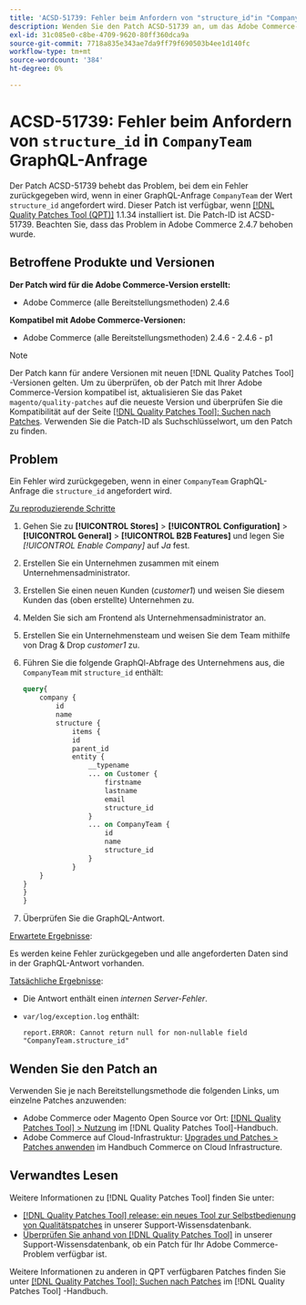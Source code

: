 ```yaml
---
title: 'ACSD-51739: Fehler beim Anfordern von "structure_id"in "CompanyTeam"GraphQL-Anfrage'
description: Wenden Sie den Patch ACSD-51739 an, um das Adobe Commerce-Problem zu beheben, bei dem ein Fehler zurückgegeben wird, wenn in einer GraphQL-Anfrage "UnternehmenTeam"die "structure_id"angefordert wird.
exl-id: 31c085e0-c8be-4709-9620-80ff360dca9a
source-git-commit: 7718a835e343ae7da9ff79f690503b4ee1d140fc
workflow-type: tm+mt
source-wordcount: '384'
ht-degree: 0%

---
```


# ACSD-51739: Fehler beim Anfordern von `structure_id` in `CompanyTeam` GraphQL-Anfrage

Der Patch ACSD-51739 behebt das Problem, bei dem ein Fehler zurückgegeben wird, wenn in einer GraphQL-Anfrage `CompanyTeam` der Wert `structure_id` angefordert wird. Dieser Patch ist verfügbar, wenn [[!DNL Quality Patches Tool (QPT)]](/help/announcements/adobe-commerce-announcements/magento-quality-patches-released-new-tool-to-self-serve-quality-patches.md) 1.1.34 installiert ist. Die Patch-ID ist ACSD-51739. Beachten Sie, dass das Problem in Adobe Commerce 2.4.7 behoben wurde.

## Betroffene Produkte und Versionen

**Der Patch wird für die Adobe Commerce-Version erstellt:**

* Adobe Commerce (alle Bereitstellungsmethoden) 2.4.6

**Kompatibel mit Adobe Commerce-Versionen:**

* Adobe Commerce (alle Bereitstellungsmethoden) 2.4.6 - 2.4.6 - p1

>[!NOTE]
>
>Der Patch kann für andere Versionen mit neuen [!DNL Quality Patches Tool] -Versionen gelten. Um zu überprüfen, ob der Patch mit Ihrer Adobe Commerce-Version kompatibel ist, aktualisieren Sie das Paket `magento/quality-patches` auf die neueste Version und überprüfen Sie die Kompatibilität auf der Seite [[!DNL Quality Patches Tool]: Suchen nach Patches](https://experienceleague.adobe.com/tools/commerce-quality-patches/index.html). Verwenden Sie die Patch-ID als Suchschlüsselwort, um den Patch zu finden.

## Problem

Ein Fehler wird zurückgegeben, wenn in einer `CompanyTeam` GraphQL-Anfrage die `structure_id` angefordert wird.

<u>Zu reproduzierende Schritte</u>

1. Gehen Sie zu **[!UICONTROL Stores]** > **[!UICONTROL Configuration]** > **[!UICONTROL General]** > **[!UICONTROL B2B Features]** und legen Sie *[!UICONTROL Enable Company]* auf *Ja* fest.
1. Erstellen Sie ein Unternehmen zusammen mit einem Unternehmensadministrator.
1. Erstellen Sie einen neuen Kunden (*customer1*) und weisen Sie diesem Kunden das (oben erstellte) Unternehmen zu.
1. Melden Sie sich am Frontend als Unternehmensadministrator an.
1. Erstellen Sie ein Unternehmensteam und weisen Sie dem Team mithilfe von Drag &amp; Drop *customer1* zu.
1. Führen Sie die folgende GraphQl-Abfrage des Unternehmens aus, die `CompanyTeam` mit `structure_id` enthält:

   ```GraphQL
   query{
       company {
           id
           name
           structure {
               items {
               id
               parent_id
               entity {
                   __typename
                   ... on Customer {
                       firstname
                       lastname
                       email
                       structure_id
                   }
                   ... on CompanyTeam {
                       id
                       name
                       structure_id
                   }
               }
       }
   }
   }
   }
   ```

1. Überprüfen Sie die GraphQL-Antwort.

<u>Erwartete Ergebnisse</u>:

Es werden keine Fehler zurückgegeben und alle angeforderten Daten sind in der GraphQL-Antwort vorhanden.

<u>Tatsächliche Ergebnisse</u>:

* Die Antwort enthält einen *internen Server-Fehler*.
* `var/log/exception.log` enthält:

  ```
  report.ERROR: Cannot return null for non-nullable field "CompanyTeam.structure_id"
  ```

## Wenden Sie den Patch an

Verwenden Sie je nach Bereitstellungsmethode die folgenden Links, um einzelne Patches anzuwenden:

* Adobe Commerce oder Magento Open Source vor Ort: [[!DNL Quality Patches Tool] > Nutzung](https://experienceleague.adobe.com/docs/commerce-operations/tools/quality-patches-tool/usage.html) im [!DNL Quality Patches Tool]-Handbuch.
* Adobe Commerce auf Cloud-Infrastruktur: [Upgrades und Patches > Patches anwenden](https://experienceleague.adobe.com/docs/commerce-cloud-service/user-guide/develop/upgrade/apply-patches.html) im Handbuch Commerce on Cloud Infrastructure.

## Verwandtes Lesen

Weitere Informationen zu [!DNL Quality Patches Tool] finden Sie unter:

* [[!DNL Quality Patches Tool] release: ein neues Tool zur Selbstbedienung von Qualitätspatches](/help/announcements/adobe-commerce-announcements/magento-quality-patches-released-new-tool-to-self-serve-quality-patches.md) in unserer Support-Wissensdatenbank.
* [Überprüfen Sie anhand von  [!DNL Quality Patches Tool]](/help/support-tools/patches-available-in-qpt-tool/check-patch-for-magento-issue-with-magento-quality-patches.md) in unserer Support-Wissensdatenbank, ob ein Patch für Ihr Adobe Commerce-Problem verfügbar ist.

Weitere Informationen zu anderen in QPT verfügbaren Patches finden Sie unter [[!DNL Quality Patches Tool]: Suchen nach Patches](https://experienceleague.adobe.com/tools/commerce-quality-patches/index.html) im [!DNL Quality Patches Tool] -Handbuch.
